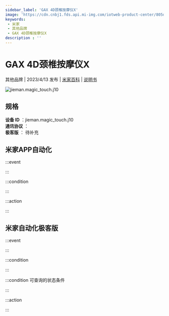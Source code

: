 ```yaml
---
sidebar_label: 'GAX 4D颈椎按摩仪X'
image: 'https://cdn.cnbj1.fds.api.mi-img.com/iotweb-product-center/805d55110adc3b869e875b6e6a6a646e_1679660750312.png?GalaxyAccessKeyId=AKVGLQWBOVIRQ3XLEW&Expires=9223372036854775807&Signature=oMBOFipyi9+6zhnKHGmM8EOC4DU='
keywords: 
 - 米家
 - 其他品牌
 - GAX 4D颈椎按摩仪X
description : ''
---
```

# GAX 4D颈椎按摩仪X

其他品牌 | 2023/4/13 发布 | [米家百科](https://home.mi.com/webapp/content/baike/product/index.html?model=jieman.magic_touch.j10) | [说明书](https://home.mi.com/views/introduction.html?model=jieman.magic_touch.j10&region=cn)

![jieman.magic_touch.j10](https://cdn.cnbj1.fds.api.mi-img.com/iotweb-product-center/805d55110adc3b869e875b6e6a6a646e_1679660750312.png?GalaxyAccessKeyId=AKVGLQWBOVIRQ3XLEW&Expires=9223372036854775807&Signature=oMBOFipyi9+6zhnKHGmM8EOC4DU=)

## 规格  
> 
**设备 ID** ：jieman.magic_touch.j10  
**通讯协议** ：  
**极客版**  ： 待补充 


## 米家APP自动化  

:::event  

:::

:::condition  

:::

:::action   

:::

## 米家自动化极客版  

:::event  

:::

:::condition  

:::

:::condition 可查询的状态条件  

:::

:::action  

:::

        
